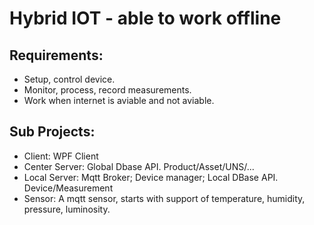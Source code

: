# Hybrid IOT - able to work offline

## Requirements:

  - Setup, control device. 
  - Monitor, process, record measurements.
  - Work when internet is aviable and not aviable.
  

## Sub Projects:

  - Client:  WPF Client
  - Center Server: Global Dbase API.  Product/Asset/UNS/...  
  - Local Server: Mqtt Broker; Device manager;  Local DBase API. Device/Measurement 
  - Sensor: A mqtt sensor, starts with support of temperature, humidity, pressure, luminosity.  
